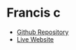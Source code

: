 # Francis c

- [Github Repository](https://github.com/JgeroaldThe3rd/finalproject)
- [Live Website](https://jgeroaldthe3rd.github.io/finalproject/)

